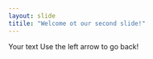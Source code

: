 ```yaml
---
layout: slide
titile: "Welcome ot our second slide!"
---
```

Your text
Use the left arrow to go back!
